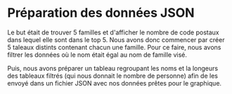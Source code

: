 # Préparation des données JSON
Le but était de trouver 5 familles et d'afficher le nombre de code postaux dans lequel elle sont dans le top 5.
Nous avons donc commencer par créer 5 taleaux distints contenant chacun une famille. Pour ce faire, nous avons filtrer les données où le nom était égal au nom de famille visé.

Puis, nous avons préparer un tableau regroupant les noms et la longeurs des tableaux filtrés (qui nous donnait le nombre de personne) afin de les envoyé dans un fichier JSON avec nos données prêtes pour le graphique.

